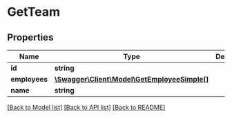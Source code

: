 # GetTeam

## Properties
Name | Type | Description | Notes
------------ | ------------- | ------------- | -------------
**id** | **string** |  | [optional] 
**employees** | [**\Swagger\Client\Model\GetEmployeeSimple[]**](GetEmployeeSimple.md) |  | [optional] 
**name** | **string** |  | [optional] 

[[Back to Model list]](../README.md#documentation-for-models) [[Back to API list]](../README.md#documentation-for-api-endpoints) [[Back to README]](../README.md)


